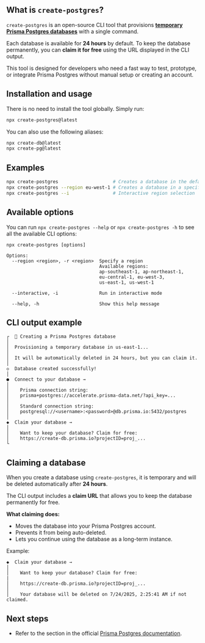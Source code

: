 ## **What is `create-postgres`?**

`create-postgres` is an open-source CLI tool that provisions [**temporary Prisma Postgres databases**](https://www.prisma.io/postgres?utm_source=create_db_npm_docs) with a single command.

Each database is available for **24 hours** by default. To keep the database permanently, you can **claim it for free** using the URL displayed in the CLI output.

This tool is designed for developers who need a fast way to test, prototype, or integrate Prisma Postgres without manual setup or creating an account.

## **Installation and usage**

There is no need to install the tool globally. Simply run:

```bash
npx create-postgres@latest
```

You can also use the following aliases:

```bash
npx create-db@latest
npx create-pg@latest
```

## **Examples**

```bash
npx create-postgres                    # Creates a database in the default region
npx create-postgres --region eu-west-1 # Creates a database in a specific region
npx create-postgres --i                # Interactive region selection

```

## **Available options**

You can run `npx create-postgres --help` or `npx create-postgres -h` to see all the available CLI options:

```
npx create-postgres [options]

Options:
  --region <region>, -r <region>  Specify a region
                                  Available regions:
                                  ap-southeast-1, ap-northeast-1,
                                  eu-central-1, eu-west-3,
                                  us-east-1, us-west-1

  --interactive, -i               Run in interactive mode

  --help, -h                      Show this help message

```

## **CLI output example**

```
┌  🚀 Creating a Prisma Postgres database
│
│  Provisioning a temporary database in us-east-1...
│
│  It will be automatically deleted in 24 hours, but you can claim it.
│
◇  Database created successfully!
│
●  Connect to your database →
│
│    Prisma connection string:
│    prisma+postgres://accelerate.prisma-data.net/?api_key=...
│
│    Standard connection string:
│    postgresql://<username>:<password>@db.prisma.io:5432/postgres
│
◆  Claim your database →
│
│    Want to keep your database? Claim for free:
│    https://create-db.prisma.io?projectID=proj_...
└

```

## **Claiming a database**

When you create a database using `create-postgres`, it is temporary and will be deleted automatically after **24 hours**.

The CLI output includes a **claim URL** that allows you to keep the database permanently for free.

**What claiming does:**

- Moves the database into your Prisma Postgres account.
- Prevents it from being auto-deleted.
- Lets you continue using the database as a long-term instance.

Example:

```
◆  Claim your database →
│
│    Want to keep your database? Claim for free:
|
│    https://create-db.prisma.io?projectID=proj_...
│
│    Your database will be deleted on 7/24/2025, 2:25:41 AM if not claimed.
```

## **Next steps**

- Refer to the section in the official [Prisma Postgres documentation](https://www.prisma.io/docs/postgres/introduction/npx-create-db).
